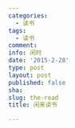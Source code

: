 ```yaml
---
categories:
  - 读书
tags:
  - 读书
comment: 
info: 闲时
date: '2015-2-28'
type: post
layout: post
published: false
sha: 
slug: the-read
title: 闲来读书

---
```

